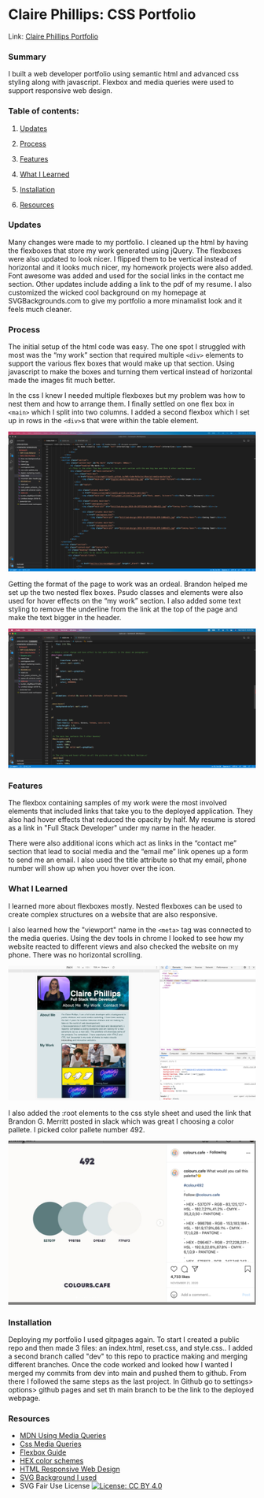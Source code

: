 # Claire Phillips: CSS Portfolio

Link: [Claire Phillips Portfolio](https://clairephillips51.github.io/claire-phillips-portfolio/)


### Summary

I built a web developer portfolio using semantic html and advanced css styling along with javascript. Flexbox and media queries were used to support responsive web design.

### Table of contents:

1. [Updates](#updates)

2. [Process](#process)

3. [Features](#features)

4. [What I Learned](#what-i-learned)

5. [Installation](#installation)

6. [Resources](#resources)

### Updates
Many changes were made to my portfolio. I cleaned up the html by having the flexboxes that store my work generated using jQuery. The flexboxes were also updated to look nicer. I flipped them to be vertical instead of horizontal and it looks much nicer, my homework projects were also added. Font awesome was added and used for the social links in the contact me section. Other updates include adding a link to the pdf of my resume. I also customized the wicked cool background on my homepage at SVGBackgrounds.com to give my portfolio a more minamalist look and it feels much cleaner. 

### Process
The initial setup of the html code was easy. The one spot I struggled with most was the “my work” section that required multiple `<div>` elements to support the various flex boxes that would make up that section. Using javascript to make the boxes and turning them vertical instead of horizontal made the images fit much better. 

In the css I knew I needed multiple flexboxes but my problem was how to nest them and how to arrange them. I finally settled on one flex box in `<main>` which I split into two columns. I added a second flexbox which I set up in rows in the `<div>`s that were within the table element.   

![html set up for the flex boxes](pictures/Readme-pics/flexboxcode.png)

Getting the format of the page to work was an ordeal. Brandon helped me set up the two nested flex boxes. Psudo classes and elements were also used for hover effects on the “my work” section. I also added some text styling to remove the underline from the link at the top of the page and make the text bigger in the header. 

![css for the span animations](pictures/Readme-pics/animationcode.png)

### Features
The flexbox containing samples of my work were the most involved elements that included links that take you to the deployed application. They also had hover effects that reduced the opacity by half. My resume is stored as a link in "Full Stack Developer" under my name in the header. 

There were also additional icons which act as links in the “contact me” section that lead to social media and the “email me” link openes up a form to send me an email. I also used the title attribute so that my email, phone number will show up when you hover over the icon. 

### What I Learned
I learned more about flexboxes mostly. Nested flexboxes can be used to create complex structures on a website that are also responsive. 

I also learned how the "viewport" name in the `<meta>` tag was connected to the media queries. Using the dev tools in chrome I looked to see how my website reacted to different views and also checked the website on my phone. There was no horizontal scrolling. 

![Responsive Web proof](pictures/Readme-pics/Devtools-screenshot.png)

I also added the :root elements to the css style sheet and used the link that Brandon G. Merritt posted in slack which was great I choosing a color pallete. I picked color pallete number 492.

![HEX color pallete I choose](pictures/Readme-pics/492-color-pallete.png)

### Installation
Deploying my portfolio I used gitpages again. To start I created a public repo and then made 3 files: an index.html, reset.css, and style.css.. I added a second branch called "dev" to this repo to practice making and merging different branches. Once the code worked and looked how I wanted I merged my commits from dev into main and pushed  them to github. From there I followed the same steps as the last project. In Github go to settings> options> github pages and set th main branch to be the link to the deployed webpage.

### Resources
* [MDN Using Media Queries](https://developer.mozilla.org/en-US/docs/Web/CSS/Media_Queries/Using_media_queries)
* [Css Media Queries](https://medium.com/@mchisti/two-css-tricks-thatll-make-your-site-fully-responsive-5f9efba4015e)
* [Flexbox Guide](https://css-tricks.com/snippets/css/a-guide-to-flexbox/)
* [HEX color schemes](https://www.instagram.com/p/CH2fYP5gsTw/)
* [HTML Responsive Web Design](https://www.w3schools.com/html/html_responsive.asp)
* [SVG Background I used](https://www.svgbackgrounds.com/#subtle-prism)
* SVG Fair Use License  [![License: CC BY 4.0](https://img.shields.io/badge/License-CC%20BY%204.0-lightgrey.svg)](https://creativecommons.org/licenses/by/4.0/)

